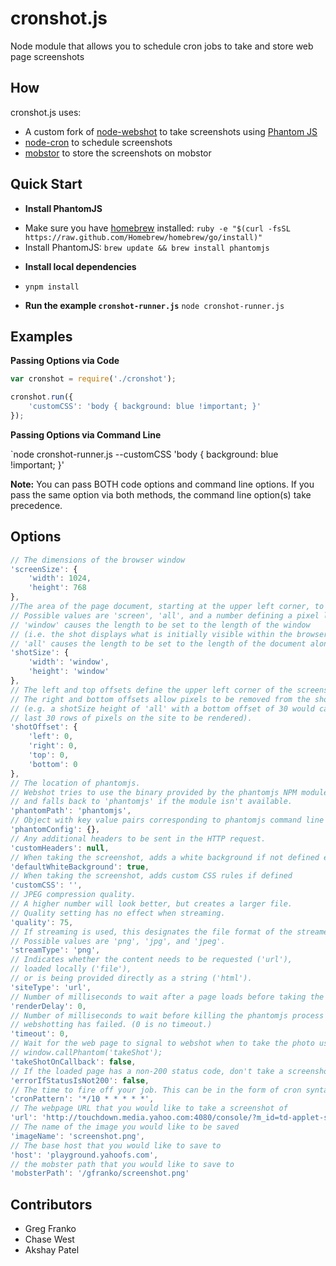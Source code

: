 cronshot.js
===========

Node module that allows you to schedule cron jobs to take and store web page screenshots

## How

cronshot.js uses:

- A custom fork of [node-webshot](https://github.com/brenden/node-webshot) to take screenshots using [Phantom JS](https://github.com/ariya/phantomjs)
- [node-cron](https://github.com/ncb000gt/node-cron) to schedule screenshots
- [mobstor](http://devel.corp.yahoo.com/ynodejs/mobstor/Client.html) to store the screenshots on mobstor


## Quick Start

* **Install PhantomJS**
 - Make sure you have [homebrew](http://brew.sh/) installed: `ruby -e "$(curl -fsSL https://raw.github.com/Homebrew/homebrew/go/install)"`
 - Install PhantomJS: `brew update && brew install phantomjs`


* **Install local dependencies**
 - `ynpm install`


* **Run the example `cronshot-runner.js`**
 `node cronshot-runner.js`


## Examples

**Passing Options via Code**

```javascript
var cronshot = require('./cronshot');

cronshot.run({
	'customCSS': 'body { background: blue !important; }'
});
```

**Passing Options via Command Line**

`node cronshot-runner.js --customCSS 'body { background: blue !important; }'

**Note:** You can pass BOTH code options and command line options. If you pass the same option via both methods, the command line option(s) take precedence.

## Options

```javascript
// The dimensions of the browser window
'screenSize': {
	'width': 1024,
	'height': 768
},
//The area of the page document, starting at the upper left corner, to render.
// Possible values are 'screen', 'all', and a number defining a pixel length.
// 'window' causes the length to be set to the length of the window
// (i.e. the shot displays what is initially visible within the browser window). 
// 'all' causes the length to be set to the length of the document along the given dimension.
'shotSize': {
	'width': 'window',
	'height': 'window'
},
// The left and top offsets define the upper left corner of the screenshot rectangle.
// The right and bottom offsets allow pixels to be removed from the shotSize dimensions
// (e.g. a shotSize height of 'all' with a bottom offset of 30 would cause all but the
// last 30 rows of pixels on the site to be rendered).
'shotOffset': {
	'left': 0,
	'right': 0,
	'top': 0,
	'bottom': 0
},
// The location of phantomjs.
// Webshot tries to use the binary provided by the phantomjs NPM module,
// and falls back to 'phantomjs' if the module isn't available.
'phantomPath': 'phantomjs',
// Object with key value pairs corresponding to phantomjs command line options.
'phantomConfig': {},
// Any additional headers to be sent in the HTTP request.
'customHeaders': null,
// When taking the screenshot, adds a white background if not defined elsewhere
'defaultWhiteBackground': true,
// When taking the screenshot, adds custom CSS rules if defined
'customCSS': '',
// JPEG compression quality.
// A higher number will look better, but creates a larger file.
// Quality setting has no effect when streaming.
'quality': 75,
// If streaming is used, this designates the file format of the streamed rendering.
// Possible values are 'png', 'jpg', and 'jpeg'.
'streamType': 'png',
// Indicates whether the content needs to be requested ('url'),
// loaded locally ('file'),
// or is being provided directly as a string ('html').
'siteType': 'url',
// Number of milliseconds to wait after a page loads before taking the screenshot.
'renderDelay': 0,
// Number of milliseconds to wait before killing the phantomjs process and assuming
// webshotting has failed. (0 is no timeout.)
'timeout': 0,
// Wait for the web page to signal to webshot when to take the photo using
// window.callPhantom('takeShot');
'takeShotOnCallback': false,
// If the loaded page has a non-200 status code, don't take a screenshot, cause an error instead.
'errorIfStatusIsNot200': false,
// The time to fire off your job. This can be in the form of cron syntax or a JS Date object.
'cronPattern': '*/10 * * * * *',
// The webpage URL that you would like to take a screenshot of
'url': 'http://touchdown.media.yahoo.com:4080/console/?m_id=td-applet-scores',
// The name of the image you would like to be saved
'imageName': 'screenshot.png',
// The base host that you would like to save to
'host': 'playground.yahoofs.com',
// the mobster path that you would like to save to
'mobsterPath': '/gfranko/screenshot.png'
```

## Contributors

- Greg Franko
- Chase West
- Akshay Patel
